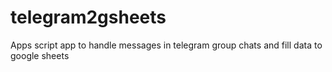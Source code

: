 # telegram2gsheets
Apps script app to handle messages in telegram group chats and fill data to google sheets

